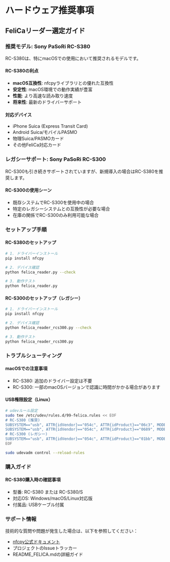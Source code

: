 # ハードウェア推奨事項

## FeliCaリーダー選定ガイド

### 推奨モデル: Sony PaSoRi RC-S380

RC-S380は、特にmacOSでの使用において推奨されるモデルです。

#### RC-S380の利点
- **macOS互換性**: nfcpyライブラリとの優れた互換性
- **安定性**: macOS環境での動作実績が豊富
- **性能**: より高速な読み取り速度
- **将来性**: 最新のドライバーサポート

#### 対応デバイス
- iPhone Suica (Express Transit Card)
- Android Suica/モバイルPASMO
- 物理Suica/PASMOカード
- その他FeliCa対応カード

### レガシーサポート: Sony PaSoRi RC-S300

RC-S300も引き続きサポートされていますが、新規導入の場合はRC-S380を推奨します。

#### RC-S300の使用シーン
- 既存システムでRC-S300を使用中の場合
- 特定のレガシーシステムとの互換性が必要な場合
- 在庫の関係でRC-S300のみ利用可能な場合

### セットアップ手順

#### RC-S380のセットアップ
```bash
# 1. ドライバーインストール
pip install nfcpy

# 2. デバイス確認
python felica_reader.py --check

# 3. 動作テスト
python felica_reader.py
```

#### RC-S300のセットアップ（レガシー）
```bash
# 1. ドライバーインストール
pip install nfcpy

# 2. デバイス確認
python felica_reader_rcs300.py --check

# 3. 動作テスト
python felica_reader_rcs300.py
```

### トラブルシューティング

#### macOSでの注意事項
- RC-S380: 追加のドライバー設定は不要
- RC-S300: 一部のmacOSバージョンで認識に時間がかかる場合があります

#### USB権限設定（Linux）
```bash
# udevルール設定
sudo tee /etc/udev/rules.d/99-felica.rules << EOF
# RC-S380 (推奨)
SUBSYSTEM=="usb", ATTR{idVendor}=="054c", ATTR{idProduct}=="06c3", MODE="0666"
SUBSYSTEM=="usb", ATTR{idVendor}=="054c", ATTR{idProduct}=="0689", MODE="0666"
# RC-S300 (レガシー)
SUBSYSTEM=="usb", ATTR{idVendor}=="054c", ATTR{idProduct}=="01bb", MODE="0666"
EOF

sudo udevadm control --reload-rules
```

### 購入ガイド

#### RC-S380購入時の確認事項
- 型番: RC-S380 または RC-S380/S
- 対応OS: Windows/macOS/Linux対応版
- 付属品: USBケーブル付属

### サポート情報

技術的な質問や問題が発生した場合は、以下を参照してください：
- [nfcpy公式ドキュメント](https://nfcpy.readthedocs.io/)
- プロジェクトのIssueトラッカー
- README_FELICA.mdの詳細ガイド